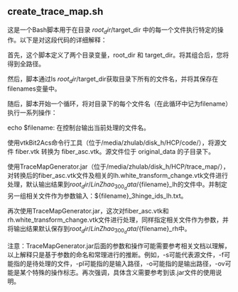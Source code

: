 ## create_trace_map.sh

这是一个Bash脚本用于在目录 $root_dir/$target_dir 中的每一个文件执行特定的操作。以下是对这段代码的详细解释：

首先，这个脚本定义了两个目录变量，root_dir 和 target_dir。将其组合后，您将得到全路径。

然后，脚本通过ls $root_dir/$target_dir获取目录下所有的文件名，并将其保存在filenames变量中。

随后，脚本开始一个循环，将对目录下的每个文件名（在此循环中记为filename）执行一系列操作：

echo $filename: 在控制台输出当前处理的文件名。

使用vtkBit2Acs命令行工具（位于/media/zhulab/disk_h/HCP/code/），将源文件 fiber.vtk 转换为 fiber_asc.vtk。源文件位于 original_data 的子目录下。

使用TraceMapGenerator.jar（位于/media/zhulab/disk_h/HCP/trace_map/），对转换后的fiber_asc.vtk文件及相关的lh.white_transform_change.vtk文件进行处理，默认输出结果到$root_dir/LinZhao_300_data/${filename}_lh的文件中。并制定另一组相关文件作为参数输入：${filename}_3hinge_ids_lh.txt。

再次使用TraceMapGenerator.jar，这次对fiber_asc.vtk和rh.white_transform_change.vtk文件进行处理，同样指定相关文件作为参数，并将输出结果默认保存到$root_dir/LinZhao_300_data/${filename}_rh中。

注意：TraceMapGenerator.jar后面的参数和操作可能需要参考相关文档以理解，以上解释只是基于参数的命名和常理进行的推断。例如，-s可能代表源文件，-f可能指的是待处理的文件，-pl可能指的是输入路径，-o可能指的是输出路径，-ov可能是某个特殊的操作标志。再次强调，具体含义需要参考到该.jar文件的使用说明。